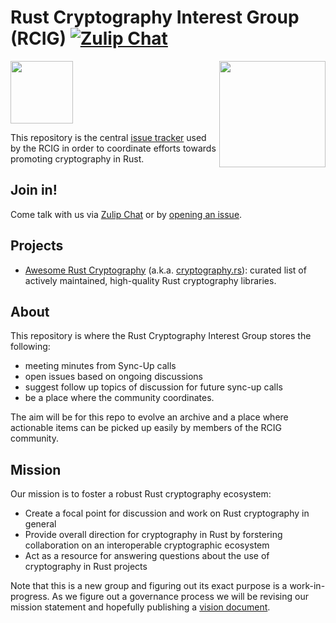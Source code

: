 # Rust Cryptography Interest Group (RCIG) [![Zulip Chat][chat-img]][Zulip Chat]

<img width="100px"
src="https://raw.githubusercontent.com/The-DevX-Initiative/RCIG_Coordination_Repo/main/mascot.png">
<img align = "right" width="170px"
src="https://raw.githubusercontent.com/The-DevX-Initiative/RCIG_Coordination_Repo/main/RCIG_Mascot3.png">


This repository is the central [issue tracker] used by the RCIG in order to
coordinate efforts towards promoting cryptography in Rust.

## Join in!

Come talk with us via [Zulip Chat] or by [opening an issue].

## Projects

- [Awesome Rust Cryptography][cryptography.rs] (a.k.a. [cryptography.rs]):
  curated list of  actively maintained, high-quality Rust cryptography libraries.

## About

This repository is where the Rust Cryptography Interest Group stores the following:

- meeting  minutes from Sync-Up calls
- open issues based on ongoing discussions
- suggest follow  up topics of discussion for future sync-up calls
- be a place where the community  coordinates.

The aim will be for this repo to evolve an archive and a place
where actionable items can be
picked up easily by members of the RCIG community.

## Mission

Our mission is to foster a robust Rust cryptography ecosystem:

- Create a focal point for discussion and work on Rust cryptography in general
- Provide overall direction for cryptography in Rust by forstering
  collaboration on an interoperable cryptographic ecosystem
- Act as a resource for answering questions about the use of cryptography
  in Rust projects

Note that this is a new group and figuring out its exact purpose is a work-in-progress.
As we figure out a governance process we will be revising our mission statement and
hopefully publishing a [vision document].

[issue tracker]: https://github.com/The-DevX-Initiative/RCIG_Coordination_Repo/issues
[opening an issue]: https://github.com/The-DevX-Initiative/RCIG_Coordination_Repo/issues/new/choose
[vision document]: https://github.com/The-DevX-Initiative/RCIG_Coordination_Repo/issues/4
[Zulip Chat]: https://rcig.zulipchat.com/
[chat-img]: https://img.shields.io/badge/zulip-join_chat-blue.svg?logo=zulip
[cryptography.rs]: https://cryptography.rs
